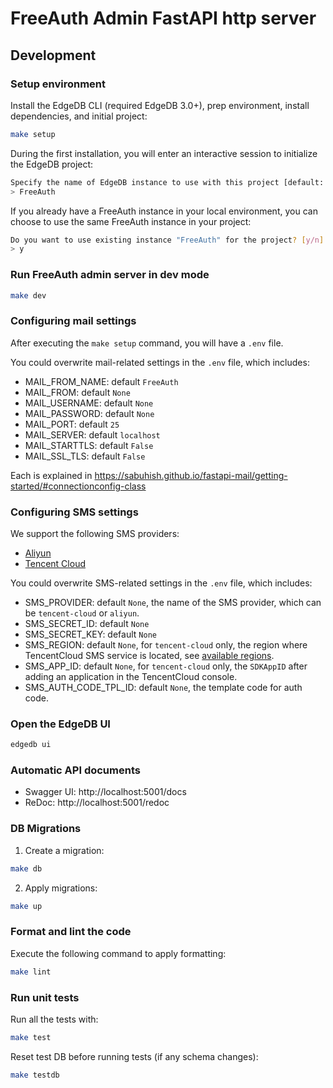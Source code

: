 # FreeAuth Admin FastAPI http server

## Development

### Setup environment

Install the EdgeDB CLI (required EdgeDB 3.0+), prep environment, install dependencies, and initial project:

```bash
make setup
```

During the first installation, you will enter an interactive session to initialize the EdgeDB project:

```bash
Specify the name of EdgeDB instance to use with this project [default: FreeAuth]: 
> FreeAuth
```

If you already have a FreeAuth instance in your local environment, you can choose to use the same FreeAuth instance in your project:

```bash
Do you want to use existing instance "FreeAuth" for the project? [y/n]
> y
```

### Run FreeAuth admin server in dev mode

```bash
make dev
```

### Configuring mail settings

After executing the `make setup` command, you will have a `.env` file.

You could overwrite mail-related settings in the `.env` file, which includes:

 - MAIL_FROM_NAME: default `FreeAuth`
 - MAIL_FROM: default `None`
 - MAIL_USERNAME: default `None`
 - MAIL_PASSWORD: default `None`
 - MAIL_PORT: default `25`
 - MAIL_SERVER: default `localhost`
 - MAIL_STARTTLS: default `False`
 - MAIL_SSL_TLS: default `False`

Each is explained in https://sabuhish.github.io/fastapi-mail/getting-started/#connectionconfig-class

### Configuring SMS settings

We support the following SMS providers:

 - [Aliyun](https://cn.aliyun.com/product/sms)
 - [Tencent Cloud](https://cloud.tencent.com/document/product/382)

You could overwrite SMS-related settings in the `.env` file, which includes:

 - SMS_PROVIDER: default `None`, the name of the SMS provider, which can be `tencent-cloud` or `aliyun`.
 - SMS_SECRET_ID: default `None`
 - SMS_SECRET_KEY: default `None`
 - SMS_REGION: default `None`, for `tencent-cloud` only, the region where TencentCloud SMS service is located, see [available regions](https://cloud.tencent.com/document/api/382/52071#.E5.9C.B0.E5.9F.9F.E5.88.97.E8.A1.A8).
 - SMS_APP_ID: default `None`, for `tencent-cloud` only, the `SDKAppID` after adding an application in the TencentCloud console.
 - SMS_AUTH_CODE_TPL_ID: default `None`, the template code for auth code.

### Open the EdgeDB UI

```bash
edgedb ui
```

### Automatic API documents

 - Swagger UI: http://localhost:5001/docs
 - ReDoc: http://localhost:5001/redoc

### DB Migrations

1. Create a migration:

```bash
make db
```

2. Apply migrations:

```bash
make up
```

### Format and lint the code

Execute the following command to apply formatting:

```bash
make lint
```

### Run unit tests

Run all the tests with:

```bash
make test
```

Reset test DB before running tests (if any schema changes):

```bash
make testdb
```
